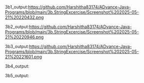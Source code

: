 3b1_output:https://github.com/Harshitha83174/ADvance-Java-Programs/blob/main/3b.StringExcercise/Screenshot%202025-05-21%20220432.png

3b2_output:https://github.com/Harshitha83174/ADvance-Java-Programs/blob/main/3b.StringExcercise/Screenshot%202025-05-21%20220946.png

3b3_output:https://github.com/Harshitha83174/ADvance-Java-Programs/blob/main/3b.StringExcercise/Screenshot%202025-05-21%20221601.png

3b4_output:

3b5_output:
